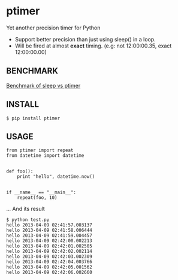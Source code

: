 ptimer
======

Yet another precision timer for Python

- Support better precision than just using sleep() in a loop.
- Will be fired at almost **exact** timing. (e.g: not 12:00:00.35, exact 12:00:00.00)


BENCHMARK
---------

[Benchmark of sleep vs ptimer](https://docs.google.com/spreadsheet/ccc?key=0Anva4clMXVtVdFF6M0hvdFZDalFyVmEtMGtMdDVSQ1E&usp=sharing)


INSTALL
-------

    $ pip install ptimer


USAGE
-----

    from ptimer import repeat
    from datetime import datetime


    def foo():
        print "hello", datetime.now()


    if __name__ == "__main__":
        repeat(foo, 10)

... And its result

    $ python test.py
    hello 2013-04-09 02:41:57.003137
    hello 2013-04-09 02:41:58.006444
    hello 2013-04-09 02:41:59.004457
    hello 2013-04-09 02:42:00.002213
    hello 2013-04-09 02:42:01.002505
    hello 2013-04-09 02:42:02.002114
    hello 2013-04-09 02:42:03.002309
    hello 2013-04-09 02:42:04.003766
    hello 2013-04-09 02:42:05.001562
    hello 2013-04-09 02:42:06.002660
    
